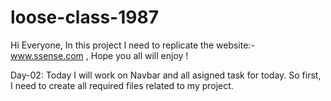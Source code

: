 # loose-class-1987
Hi Everyone, In this project I need to replicate the website:- www.ssense.com , Hope you all will enjoy !

Day-02: Today I will work on Navbar and all asigned task for today.
So first, I need to create all required files related to my project.
